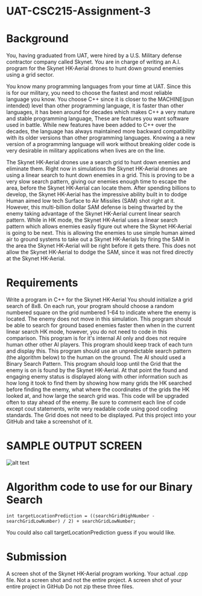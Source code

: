# UAT-CSC215-Assignment-3

# Background
You, having graduated from UAT, were hired by a U.S. Military defense contractor company called Skynet. You are in charge of writing an A.I. program for the Skynet HK-Aerial drones to hunt down ground enemies using a grid sector.

You know many programming languages from your time at UAT. Since this is for our military, you need to choose the fastest and most reliable language you know. You choose C++ since it is closer to the MACHINE(pun intended)  level than other programming language, it is faster than other languages, it has been around for decades which makes C++ a very mature and stable programming language, These are features you want software used in battle. While new features have been added to C++ over the decades, the language has always maintained more backward compatibility with its older versions than other programming languages. Knowing a a new version of a programming language will work without breaking older code is very desirable in military applications when lives are on the line.

The Skynet HK-Aerial drones use a search grid to hunt down enemies and eliminate them.  Right now in simulations the Skynet HK-Aerial drones are using a linear search to hunt down enemies in a grid. This is proving to be a very slow search pattern, giving our enemies enough time to escape the area, before the Skynet HK-Aerial can locate them.  After spending billions to develop, the Skynet HK-Aerial has the impressive ability built in to dodge Human aimed low tech Surface to Air Missiles (SAM) shot right at it. However, this multi-billion dollar SAM defense is being thwarted by the enemy taking advantage of the Skynet HK-Aerial current linear search pattern.  While in HK mode, the Skynet HK-Aerial uses a linear search pattern which allows enemies easily figure out where the Skynet HK-Aerial is going to be next. This is allowing the enemies to use simple human aimed air to ground systems to take out a Skynet HK-Aerials by firing the SAM in the area the Skynet HK-Aerial will be right before it gets there. This does not allow the Skynet HK-Aerial to dodge the SAM, since it was not fired directly at the Skynet HK-Aerial. 

# Requirements
Write a program in C++ for the Skynet HK-Aerial
You should initialize a grid search of 8x8.
On each run, your program should choose a random numbered square on the grid numbered 1-64 to indicate where the enemy is located.
The enemy does not move in this simulation.
This program should be able to search for ground based enemies faster then when in the current linear search HK mode, however, you do not need to code in this comparison.
This program is for it's internal AI only and does not require human other other AI players.
This program should keep track of each turn and display this.
This program should use an unpredictable search pattern (the algorithm below) to the human on the ground.
The AI should used a Binary Search Pattern.
This program should loop until the Grid that the enemy is on is found by the Skynet HK-Aerial. At that point the found and engaging enemy status is displayed along with other information such as how long it took to find them by showing how many grids the HK searched before finding the enemy, what where the coordinates of the grids the HK looked at, and how large the search grid was. 
This code will be upgraded often to stay ahead of the enemy. Be sure to comment each line of code except cout statements, write very readable code using good coding standards.
The Grid does not need to be displayed.
Put this project into your GitHub and take a screenshot of it.
# SAMPLE OUTPUT SCREEN
![alt text](https://uat.instructure.com/courses/1968/files/221455/preview?verifier=U20YROddANg3Z1MeYgilHoxkgVl0oV4jd3MJcUiq)
# Algorithm code to use for our Binary Search
```
int targetLocationPrediction = ((searchGridHighNumber - searchGridLowNumber) / 2) + searchGridLowNumber;
```
You could also call targetLocationPrediction guess if you would like. 
# Submission
A screen shot of the Skynet HK-Aerial program working.
Your actual .cpp file. Not a screen shot and not the entire project.
A screen shot of your entire project in GitHub
Do not zip these three files.

